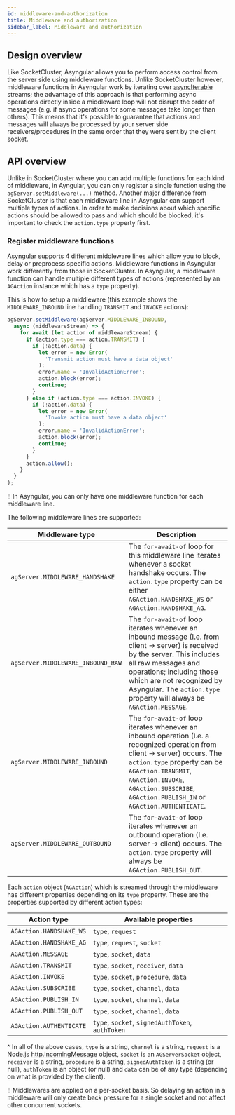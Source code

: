 ```yaml
---
id: middleware-and-authorization
title: Middleware and authorization
sidebar_label: Middleware and authorization
---
```


## Design overview

Like SocketCluster, Asyngular allows you to perform access control from the server side using middleware functions.
Unlike SocketCluster however, middleware functions in Asyngular work by iterating over [asyncIterable](https://developer.mozilla.org/en-US/docs/Web/JavaScript/Reference/Statements/for-await...of#Iterating_over_async_iterables) streams; the advantage of this approach is that performing async operations directly inside a middleware loop will not disrupt the order of messages (e.g. if async operations for some messages take longer than others). This means that it's possible to guarantee that actions and messages will always be processed by your server side receivers/procedures in the same order that they were sent by the client socket.

## API overview

Unlike in SocketCluster where you can add multiple functions for each kind of middleware, in Ayngular, you can only register a single function using the `agServer.setMiddleware(...)` method.
Another major difference from SocketCluster is that each middleware line in Asyngular can support multiple types of actions. In order to make decisions about which specific actions should be allowed to pass and which should be blocked, it's important to check the `action.type` property first.

### Register middleware functions

Asyngular supports 4 different middleware lines which allow you to block, delay or preprocess specific actions. Middleware functions in Asyngular work differently from those in SocketCluster. In Asyngular, a middleware function can handle multiple different types of actions (represented by an `AGAction` instance which has a `type` property).

This is how to setup a middleware (this example shows the `MIDDLEWARE_INBOUND` line handling `TRANSMIT` and `INVOKE` actions):

```js
agServer.setMiddleware(agServer.MIDDLEWARE_INBOUND,
  async (middlewareStream) => {
    for await (let action of middlewareStream) {
      if (action.type === action.TRANSMIT) {
        if (!action.data) {
          let error = new Error(
            'Transmit action must have a data object'
          );
          error.name = 'InvalidActionError';
          action.block(error);
          continue;
        }
      } else if (action.type === action.INVOKE) {
        if (!action.data) {
          let error = new Error(
            'Invoke action must have a data object'
          );
          error.name = 'InvalidActionError';
          action.block(error);
          continue;
        }
      }
      action.allow();
    }
  }
);
```

!! In Asyngular, you can only have one middleware function for each middleware line.

The following middleware lines are supported:

| Middleware type | Description |
|------------------------|------------------------------------------------------------------------------------------------------------------------------------------------------------------------------------------------------------------------------------------------------------------------------------------|
| `agServer.MIDDLEWARE_HANDSHAKE` | The `for-await-of` loop for this middleware line iterates whenever a socket handshake occurs. The `action.type` property can be either `AGAction.HANDSHAKE_WS` or `AGAction.HANDSHAKE_AG`. |
| `agServer.MIDDLEWARE_INBOUND_RAW` | The `for-await-of` loop iterates whenever an inbound message (I.e. from client -> server) is received by the server. This includes all raw messages and operations; including those which are not recognized by Asyngular. The `action.type` property will always be `AGAction.MESSAGE`. |
| `agServer.MIDDLEWARE_INBOUND` | The `for-await-of` loop iterates whenever an inbound operation (I.e. a recognized operation from client -> server) occurs. The `action.type` property can be `AGAction.TRANSMIT`, `AGAction.INVOKE`, `AGAction.SUBSCRIBE`, `AGAction.PUBLISH_IN` or `AGAction.AUTHENTICATE`. |
| `agServer.MIDDLEWARE_OUTBOUND` | The `for-await-of` loop iterates whenever an outbound operation (I.e. server -> client) occurs. The `action.type` property will always be `AGAction.PUBLISH_OUT`. |

Each `action` object (`AGAction`) which is streamed through the middleware has different properties depending on its `type` property. These are the properties supported by different action types:

| Action type | Available properties |
|-------------------------|------------------------------------------------------|
| `AGAction.HANDSHAKE_WS` | `type`, `request` |
| `AGAction.HANDSHAKE_AG` | `type`, `request`, `socket` |
| `AGAction.MESSAGE` | `type`, `socket`, `data` |
| `AGAction.TRANSMIT` | `type`, `socket`, `receiver`, `data` |
| `AGAction.INVOKE` | `type`, `socket`, `procedure`, `data` |
| `AGAction.SUBSCRIBE` | `type`, `socket`, `channel`, `data` |
| `AGAction.PUBLISH_IN` | `type`, `socket`, `channel`, `data` |
| `AGAction.PUBLISH_OUT` | `type`, `socket`, `channel`, `data` |
| `AGAction.AUTHENTICATE` | `type`, `socket`, `signedAuthToken`, `authToken` |

^ In all of the above cases, `type` is a string, `channel` is a string, `request` is a Node.js [http.IncomingMessage](https://nodejs.org/api/http.html#http_class_http_incomingmessage) object, `socket` is an `AGServerSocket` object, `receiver` is a string, `procedure` is a string, `signedAuthToken` is a string (or null), `authToken` is an object (or null) and `data` can be of any type (depending on what is provided by the client).

!! Middlewares are applied on a per-socket basis. So delaying an action in a middleware will only create back pressure for a single socket and not affect other concurrent sockets.

